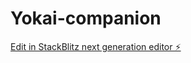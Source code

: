 # Yokai-companion

[Edit in StackBlitz next generation editor ⚡️](https://stackblitz.com/~/github.com/TabareMajem/Yokai-companion)